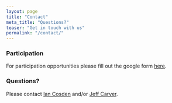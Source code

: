 ```yaml
---
layout: page
title: "Contact"
meta_title: "Questions?"
teaser: "Get in touch with us"
permalink: "/contact/"
---
```


### Participation
For participation opportunities please fill out the google form [here](https://forms.gle/E4jxC8fzBEyimqYX9).

### Questions?
Please contact [Ian Cosden](mailto:icosden@princeton.edu) and/or [Jeff Carver](mailto:carver@cs.ua.edu).
